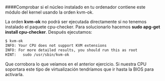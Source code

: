 ####Comprobar si el núcleo instalado en tu ordenador contiene este módulo del kernel usando la orden kvm-ok.

La orden **kvm-ok** no podrá ser ejecutada directamente si no tenemos instalado el paquete cpu-checker. Para solucionarlo hacemos **sudo apg-get install cpu-checker**. Después ejecutamos:

```sh
$ kvm-ok
INFO: Your CPU does not support KVM extensions
INFO: For more detailed results, you should run this as root
HINT:   sudo /usr/sbin/kvm-ok
```

Que corrobora lo que veíamos en el anterior ejercicio. Si nuestra CPU soportara este tipo de virtualización tendríamos que ir hasta la BIOS para activarla.
